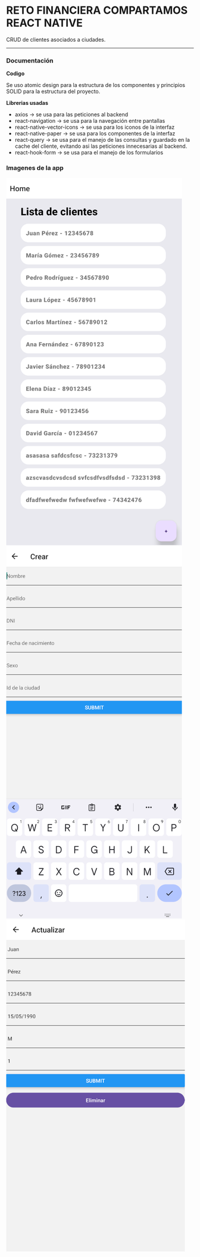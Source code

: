 # RETO FINANCIERA COMPARTAMOS REACT NATIVE

CRUD de clientes asociados a ciudades.

---

### Documentación

**Codigo**

Se uso atomic design para la estructura de los componentes y principios SOLID para la estructura del proyecto.

**Librerias usadas**

- axios -> se usa para las peticiones al backend
- react-navigation -> se usa para la navegación entre pantallas
- react-native-vector-icons -> se usa para los iconos de la interfaz
- react-native-paper -> se usa para los componentes de la interfaz
- react-query -> se usa para el manejo de las consultas y guardado en la cache del cliente, evitando asi las peticiones
  innecesarias al backend.
- react-hook-form -> se usa para el manejo de los formularios


### Imagenes de la app


![Creacion de un cliente](/assets/screen-home.png)
![Creacion de un cliente](/assets/screen-create.png)
![Creacion de un cliente](/assets/screen-update.png)